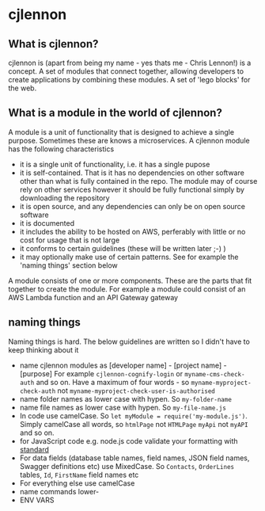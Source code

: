 # cjlennon

## What is cjlennon?

cjlennon is (apart from being my name - yes thats me - Chris Lennon!) is a concept.  A set of modules that connect together, allowing developers to create applications by combining these modules.  A set of 'lego blocks' for the web.

## What is a module in the world of cjlennon?

A module is a unit of functionality that is designed to achieve a single purpose. Sometimes these are knows a microservices.  A cjlennon module has the following characteristics

- it is a single unit of functionality, i.e. it has a single pupose
- it is self-contained.  That is it has no dependencies on other software other than what is fully contained in the repo.  The module may of course rely on other services however it should be fully functional simply by downloading the repository
- it is open source, and any dependencies can only be on open source software
- it is documented
- it includes the ability to be hosted on AWS, perferably with little or no cost for usage that is not large
- it conforms to certain guidelines (these will be written later ;-) )
- it may optionally make use of certain patterns.  See for example the 'naming things' section below

A module consists of one or more components.  These are the parts that fit together to create the module.  For example a module could consist of an AWS Lambda function and an API Gateway gateway

## naming things

Naming things is hard.  The below guidelines are written so I didn't have to keep thinking about it

- name cjlennon modules as [developer name] - [project name] - [purpose]  For example `cjlennon-cognify-login` or `myname-cms-check-auth` and so on.  Have a maximum of four words  - so `myname-myproject-check-auth` not `myname-myproject-check-user-is-authorised`
- name folder names as lower case with hypen.  So `my-folder-name`
- name file names as lower case with hypen.  So `my-file-name.js`
- In code use camelCase.  So `let myModule = require('my-module.js')`.  Simply camelCase all words, so `htmlPage` not `HTMLPage` `myApi` not `myAPI` and so on.
- for JavaScript code e.g. node.js code validate your formatting with [standard](https://github.com/standard/standard)
- For data fields (database table names, field names, JSON field names, Swagger definitions etc) use MixedCase.  So `Contacts`, `OrderLines` tables, `Id`, `FirstName` field names etc
- For everything else use camelCase
- name commands lower-
- ENV VARS
